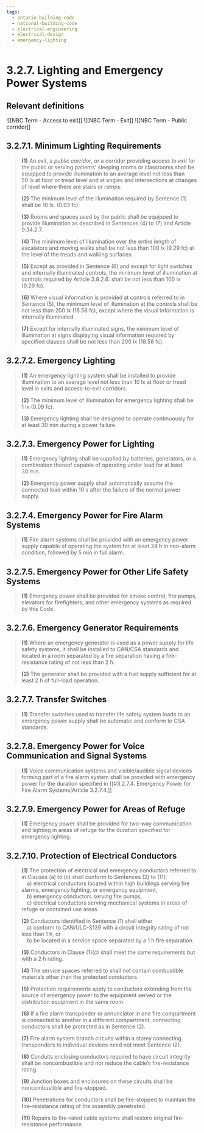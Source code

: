 ```yaml
---
tags:
  - ontario-building-code
  - national-building-code
  - electrical-engineering
  - electrical-design
  - emergency-lighting
---
```

# 3.2.7. Lighting and Emergency Power Systems 
## Relevant definitions
![[NBC Term - Access to exit]]
![[NBC Term - Exit]]
![[NBC Term - Public corridor]]
## 3.2.7.1. Minimum Lighting Requirements  
> **(1)** An *exit*, a *public corridor*, or a corridor providing *access to exit* for the public or serving patients' sleeping rooms or classrooms shall be equipped to provide illumination to an average level not less than $50\ \mathrm{lx}$ at floor or tread level and at angles and intersections at changes of level where there are stairs or *ramps*.  
> 
> **(2)** The minimum level of the illumination required by Sentence (1) shall be $10\ \mathrm{lx}$. ($0.93\ \mathrm{fc}$)
> 
> **(3)** Rooms and spaces used by the public shall be equipped to provide illumination as described in Sentences (4) to (7) and Article 9.34.2.7.  
> 
> **(4)** The minimum level of illumination over the entire length of escalators and moving walks shall be not less than $100\ \mathrm{lx}$ ($9.29\ \mathrm{fc}$) at the level of the treads and walking surfaces.  
> 
> **(5)** Except as provided in Sentence (6) and except for light switches and internally illuminated controls, the minimum level of illumination at controls required by Article 3.8.2.6. shall be not less than $100\ \mathrm{lx}$ ($9.29\ \mathrm{fc}$).  
> 
> **(6)** Where visual information is provided at controls referred to in Sentence (5), the minimum level of illumination at the controls shall be not less than $200\ \mathrm{lx}$ ($18.58\ \mathrm{fc}$), except where the visual information is internally illuminated.  
> 
> **(7)** Except for internally illuminated signs, the minimum level of illumination at signs displaying visual information required by specified clauses shall be not less than $200\ \mathrm{lx}$ ($18.58\ \mathrm{fc}$).  
## 3.2.7.2. Emergency Lighting  
> **(1)** An emergency lighting system shall be installed to provide illumination to an average level not less than $10\ \mathrm{lx}$ at floor or tread level in exits and access-to-exit corridors.  
> 
> **(2)** The minimum level of illumination for emergency lighting shall be $1\ \mathrm{lx}$ ($0.09\ \mathrm{fc}$).  
> 
> **(3)** Emergency lighting shall be designed to operate continuously for at least $30\ \mathrm{min}$ during a power failure.  
## 3.2.7.3. Emergency Power for Lighting  
> **(1)** Emergency lighting shall be supplied by batteries, generators, or a combination thereof capable of operating under load for at least $30\ \mathrm{min}$.  
> 
> **(2)** Emergency power supply shall automatically assume the connected load within $10\ \mathrm{s}$ after the failure of the normal power supply.  
## 3.2.7.4. Emergency Power for Fire Alarm Systems  
> **(1)** Fire alarm systems shall be provided with an emergency power supply capable of operating the system for at least $24\ \mathrm{h}$ in non-alarm condition, followed by $5\ \mathrm{min}$ in full alarm.  
## 3.2.7.5. Emergency Power for Other Life Safety Systems  
> **(1)** Emergency power shall be provided for smoke control, fire pumps, elevators for firefighters, and other emergency systems as required by this Code.  
## 3.2.7.6. Emergency Generator Requirements  
> **(1)** Where an emergency generator is used as a power supply for life safety systems, it shall be installed to CAN/CSA standards and located in a room separated by a fire separation having a fire-resistance rating of not less than $2\ \mathrm{h}$.  
> 
> **(2)** The generator shall be provided with a fuel supply sufficient for at least $2\ \mathrm{h}$ of full-load operation.  
## 3.2.7.7. Transfer Switches  
> **(1)** Transfer switches used to transfer life safety system loads to an emergency power supply shall be automatic and conform to CSA standards.  
## 3.2.7.8. Emergency Power for Voice Communication and Signal Systems  
> **(1)** Voice communication systems and visible/audible signal devices forming part of a fire alarm system shall be provided with emergency power for the duration specified in [[#3.2.7.4. Emergency Power for Fire Alarm Systems|Article 3.2.7.4.]]  
## 3.2.7.9. Emergency Power for Areas of Refuge  
> **(1)** Emergency power shall be provided for two-way communication and lighting in areas of refuge for the duration specified for emergency lighting.  
## 3.2.7.10. Protection of Electrical Conductors  
> **(1)** The protection of electrical and emergency conductors referred to in Clauses (a) to (c) shall conform to Sentences (2) to (11):  
> <span>&emsp;</span>a) electrical conductors located within high buildings serving fire alarms, emergency lighting, or emergency equipment,  
> <span>&emsp;</span>b) emergency conductors serving fire pumps,  
> <span>&emsp;</span>c) electrical conductors serving mechanical systems in areas of refuge or contained use areas.  
> 
> **(2)** Conductors identified in Sentence (1) shall either  
> <span>&emsp;</span>a) conform to CAN/ULC-S139 with a circuit integrity rating of not less than 1 h, or  
> <span>&emsp;</span>b) be located in a service space separated by a 1 h fire separation.  
> 
> **(3)** Conductors in Clause (1)(c) shall meet the same requirements but with a 2 h rating.  
> 
> **(4)** The service spaces referred to shall not contain combustible materials other than the protected conductors.  
> 
> **(5)** Protection requirements apply to conductors extending from the source of emergency power to the equipment served or the distribution equipment in the same room.  
> 
> **(6)** If a fire alarm transponder or annunciator in one fire compartment is connected to another in a different compartment, connecting conductors shall be protected as in Sentence (2).  
> 
> **(7)** Fire alarm system branch circuits within a storey connecting transponders to individual devices need not meet Sentence (2).  
> 
> **(8)** Conduits enclosing conductors required to have circuit integrity shall be noncombustible and not reduce the cable’s fire-resistance rating.  
> 
> **(9)** Junction boxes and enclosures on these circuits shall be noncombustible and fire-stopped.  
> 
> **(10)** Penetrations for conductors shall be fire-stopped to maintain the fire-resistance rating of the assembly penetrated.  
> 
> **(11)** Repairs to fire-rated cable systems shall restore original fire-resistance performance.  